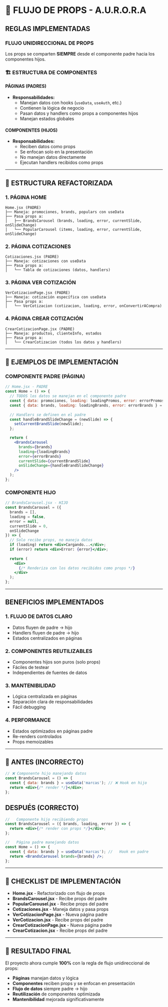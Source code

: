 # 🔄 FLUJO DE PROPS - A.U.R.O.R.A

##   **REGLAS IMPLEMENTADAS**

###   **FLUJO UNIDIRECCIONAL DE PROPS**
Los props se comparten **SIEMPRE** desde el componente padre hacia los componentes hijos.

### 🏗️ **ESTRUCTURA DE COMPONENTES**

#### **PÁGINAS (PADRES)**
- **Responsabilidades:**
  - Manejan datos con hooks (`useData`, `useAuth`, etc.)
  - Contienen la lógica de negocio
  - Pasan datos y handlers como props a componentes hijos
  - Manejan estados globales

#### **COMPONENTES (HIJOS)**
- **Responsabilidades:**
  - Reciben datos como props
  - Se enfocan solo en la presentación
  - No manejan datos directamente
  - Ejecutan handlers recibidos como props

---

## 📁 **ESTRUCTURA REFACTORIZADA**

### **1. PÁGINA HOME**
```
Home.jsx (PADRE)
├── Maneja: promociones, brands, populars con useData
├── Pasa props a:
│   ├── BrandsCarousel (brands, loading, error, currentSlide, onSlideChange)
│   └── PopularCarousel (items, loading, error, currentSlide, onSlideChange)
```

### **2. PÁGINA COTIZACIONES**
```
Cotizaciones.jsx (PADRE)
├── Maneja: cotizaciones con useData
├── Pasa props a:
│   └── Tabla de cotizaciones (datos, handlers)
```

### **3. PÁGINA VER COTIZACIÓN**
```
VerCotizacionPage.jsx (PADRE)
├── Maneja: cotización específica con useData
├── Pasa props a:
│   └── VerCotizacion (cotizacion, loading, error, onConvertirACompra)
```

### **4. PÁGINA CREAR COTIZACIÓN**
```
CrearCotizacionPage.jsx (PADRE)
├── Maneja: productos, clienteInfo, estados
├── Pasa props a:
│   └── CrearCotizacion (todos los datos y handlers)
```

---

## 🔧 **EJEMPLOS DE IMPLEMENTACIÓN**

### **COMPONENTE PADRE (PÁGINA)**
```jsx
// Home.jsx - PADRE
const Home = () => {
  // TODOS los datos se manejan en el componente padre
  const { data: promociones, loading: loadingPromos, error: errorPromos } = useData('promociones');
  const { data: brands, loading: loadingBrands, error: errorBrands } = useData('marcas');
  
  // Handlers se definen en el padre
  const handleBrandSlideChange = (newSlide) => {
    setCurrentBrandSlide(newSlide);
  };

  return (
    <BrandsCarousel 
      brands={brands}
      loading={loadingBrands}
      error={errorBrands}
      currentSlide={currentBrandSlide}
      onSlideChange={handleBrandSlideChange}
    />
  );
};
```

### **COMPONENTE HIJO**
```jsx
// BrandsCarousel.jsx - HIJO
const BrandsCarousel = ({ 
  brands = [], 
  loading = false, 
  error = null, 
  currentSlide = 0, 
  onSlideChange 
}) => {
  // Solo recibe props, no maneja datos
  if (loading) return <div>Cargando...</div>;
  if (error) return <div>Error: {error}</div>;
  
  return (
    <div>
      {/* Renderiza con los datos recibidos como props */}
    </div>
  );
};
```

---

##   **BENEFICIOS IMPLEMENTADOS**

### **1. FLUJO DE DATOS CLARO**
-   Datos fluyen de padre → hijo
-   Handlers fluyen de padre → hijo
-   Estados centralizados en páginas

### **2. COMPONENTES REUTILIZABLES**
-   Componentes hijos son puros (solo props)
-   Fáciles de testear
-   Independientes de fuentes de datos

### **3. MANTENIBILIDAD**
-   Lógica centralizada en páginas
-   Separación clara de responsabilidades
-   Fácil debugging

### **4. PERFORMANCE**
-   Estados optimizados en páginas padre
-   Re-renders controlados
-   Props memoizables

---

## 🚫 **ANTES (INCORRECTO)**
```jsx
// ❌ Componente hijo manejando datos
const BrandsCarousel = () => {
  const { data: brands } = useData('marcas'); // ❌ Hook en hijo
  return <div>{/* render */}</div>;
};
```

##   **DESPUÉS (CORRECTO)**
```jsx
//   Componente hijo recibiendo props
const BrandsCarousel = ({ brands, loading, error }) => {
  return <div>{/* render con props */}</div>;
};

//   Página padre manejando datos
const Home = () => {
  const { data: brands } = useData('marcas'); //   Hook en padre
  return <BrandsCarousel brands={brands} />;
};
```

---

## 📝 **CHECKLIST DE IMPLEMENTACIÓN**

-   **Home.jsx** - Refactorizado con flujo de props
-   **BrandsCarousel.jsx** - Recibe props del padre
-   **PopularCarousel.jsx** - Recibe props del padre
-   **Cotizaciones.jsx** - Maneja datos y pasa props
-   **VerCotizacionPage.jsx** - Nueva página padre
-   **VerCotizacion.jsx** - Recibe props del padre
-   **CrearCotizacionPage.jsx** - Nueva página padre
-   **CrearCotizacion.jsx** - Recibe props del padre

---

## 🎯 **RESULTADO FINAL**

El proyecto ahora cumple **100%** con la regla de flujo unidireccional de props:
- **Páginas** manejan datos y lógica
- **Componentes** reciben props y se enfocan en presentación
- **Flujo de datos** siempre padre → hijo
- **Reutilización** de componentes optimizada
- **Mantenibilidad** mejorada significativamente 